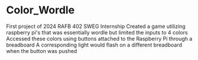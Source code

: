 # Color_Wordle
First project of 2024 RAFB 402 SWEG Internship
Created a game utilizing raspberry pi's that was essentially wordle but limited the inputs to 4 colors
Accessed these colors using buttons attached to the Raspberry Pi through a breadboard
A corresponding light would flash on a different breadboard when the button was pushed
